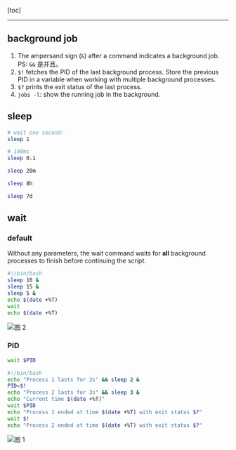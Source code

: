 [toc]


---

## background job

1. The ampersand sign (`&`) after a command indicates a background job.
   PS: `&&` 是并且。
2. `$!` fetches the PID of the last background process. Store the previous PID in a variable when working with multiple background processes.
3. `$?` prints the exit status of the last process.
4. `jobs -l`: show the running job in the background.


## sleep

```bash
# wait one second:
sleep 1

# 100ms
sleep 0.1

sleep 20m

sleep 8h

sleep 7d
```

## wait

### default

Without any parameters, the wait command waits for **all** background processes to finish before continuing the script.

```bash
#!/bin/bash
sleep 10 &
sleep 15 &
sleep 5 &
echo $(date +%T)
wait
echo $(date +%T)
```
![图 2](https://cdn.jsdelivr.net/gh/sword4869/pic1@main/images/202406231918193.png)  

### PID

```bash
wait $PID
```

```bash
#!/bin/bash
echo "Process 1 lasts for 2s" && sleep 2 &
PID=$!
echo "Process 2 lasts for 3s" && sleep 3 &
echo "Current time $(date +%T)"
wait $PID
echo "Process 1 ended at time $(date +%T) with exit status $?"
wait $!
echo "Process 2 ended at time $(date +%T) with exit status $?"
```

![图 1](https://cdn.jsdelivr.net/gh/sword4869/pic1@main/images/202406231918194.png)  
